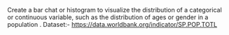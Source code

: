 Create a bar chat or histogram to visualize the distribution of a categorical or continuous variable, such as the distribution of ages or gender in a population .
Dataset:-  https://data.worldbank.org/indicator/SP.POP.TOTL
